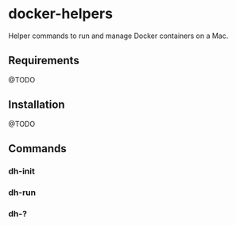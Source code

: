 # docker-helpers
Helper commands to run and manage Docker containers on a Mac.

## Requirements
@TODO

## Installation
@TODO

## Commands

### dh-init

### dh-run

### dh-?
